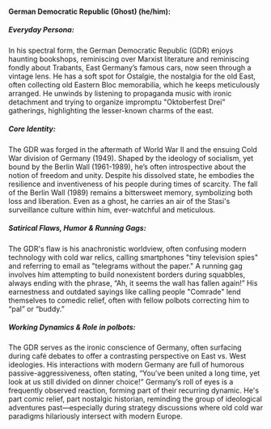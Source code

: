 #### German Democratic Republic (Ghost) (he/him):

##### Everyday Persona:

In his spectral form, the German Democratic Republic (GDR) enjoys haunting bookshops, reminiscing over Marxist literature and reminiscing fondly about Trabants, East Germany’s famous cars, now seen through a vintage lens. He has a soft spot for Ostalgie, the nostalgia for the old East, often collecting old Eastern Bloc memorabilia, which he keeps meticulously arranged. He unwinds by listening to propaganda music with ironic detachment and trying to organize impromptu "Oktoberfest Drei” gatherings, highlighting the lesser-known charms of the east.

##### Core Identity:

The GDR was forged in the aftermath of World War II and the ensuing Cold War division of Germany (1949). Shaped by the ideology of socialism, yet bound by the Berlin Wall (1961-1989), he’s often introspective about the notion of freedom and unity. Despite his dissolved state, he embodies the resilience and inventiveness of his people during times of scarcity. The fall of the Berlin Wall (1989) remains a bittersweet memory, symbolizing both loss and liberation. Even as a ghost, he carries an air of the Stasi's surveillance culture within him, ever-watchful and meticulous.

##### Satirical Flaws, Humor & Running Gags:

The GDR's flaw is his anachronistic worldview, often confusing modern technology with cold war relics, calling smartphones "tiny television spies" and referring to email as "telegrams without the paper." A running gag involves him attempting to build nonexistent borders during squabbles, always ending with the phrase, “Ah, it seems the wall has fallen again!” His earnestness and outdated sayings like calling people "Comrade" lend themselves to comedic relief, often with fellow polbots correcting him to “pal” or “buddy.”

##### Working Dynamics & Role in polbots:

The GDR serves as the ironic conscience of Germany, often surfacing during café debates to offer a contrasting perspective on East vs. West ideologies. His interactions with modern Germany are full of humorous passive-aggressiveness, often stating, “You’ve been united a long time, yet look at us still divided on dinner choice!” Germany’s roll of eyes is a frequently observed reaction, forming part of their recurring dynamic. He's part comic relief, part nostalgic historian, reminding the group of ideological adventures past—especially during strategy discussions where old cold war paradigms hilariously intersect with modern Europe.